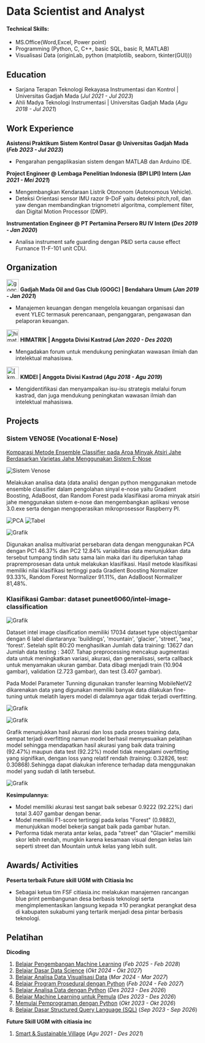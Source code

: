 # Data Scientist and Analyst

#### Technical Skills: 
- MS.Office(Word,Excel, Power point)
- Programming (Python, C, C++, basic SQL, basic R, MATLAB)
- Visualisasi Data (originLab, python (matplotlib, seaborn, tkinter(GUI)))

## Education
- Sarjana Terapan Teknologi Rekayasa Instrumentasi dan Kontrol | Universitas Gadjah Mada (_Jul 2021 - Jul 2023_)								       		
- Ahli Madya Teknologi Instrumentasi	| Universitas Gadjah Mada (_Agu 2018 - Jul 2021_) 

## Work Experience
**Asistensi Praktikum Sistem Kontrol Dasar @ Universitas Gadjah Mada (_Feb 2023 - Jul 2023_)**
- Pengarahan pengaplikasian sistem dengan MATLAB dan Arduino IDE.

**Project Engineer @ Lembaga Penelitian Indonesia (BPI LIPI) Intern (_Jan 2021 - Mei 2021_)**
- Mengembangkan Kendaraan Listrik Otononom (Autonomous Vehicle).
- Deteksi Orientasi sensor IMU razor 9-DoF yaitu deteksi pitch,roll, dan yaw dengan membandingkan trignometri algoritma, complement filter, dan Digital Motion Processor (DMP).

**Instrumentation Engineer @ PT Pertamina Persero RU IV Intern (_Des 2019 - Jan 2020_)**
- Analisa instrument safe guarding dengan P&ID serta cause effect Furnance 11-F-101 unit CDU.

## Organization
<img src="/assets/img/gogc.png" alt="gogc" style="width: 32px; height: 32px;"> **Gadjah Mada Oil and Gas Club (GOGC) | Bendahara Umum (_Jan 2019 - Jan 2021_)**
- Manajemen keuangan dengan mengelola keuangan organisasi dan event YLEC
termasuk perencanaan, penganggaran, pengawasan dan pelaporan keuangan.

<img src="/assets/img/himatrik.png" alt="himatrik" style="width: 32px; height: 32px;"> **HIMATRIK | Anggota Divisi Kastrad (_Jan 2020 - Des 2020_)**
- Mengadakan forum untuk mendukung peningkatan wawasan ilmiah dan intelektual mahasiswa.

<img src="/assets/img/kmdei.png" alt="[kmdei" style="width: 32px; height: 32px;"> **KMDEI | Anggota Divisi Kastrad (_Agu 2018 - Agu 2019_)**
- Mengidentifikasi dan menyampaikan isu-isu strategis melalui forum kastrad,
dan juga mendukung peningkatan wawasan ilmiah dan intelektual mahasiswa.

## Projects
### Sistem VENOSE (Vocational E-Nose)
[Komparasi Metode Ensemble Classifier pada Aroa Minyak Atsiri Jahe Berdasarkan Varietas Jahe Menggunakan Sistem E-Nose](https://etd.repository.ugm.ac.id/home/detail_pencarian_downloadfiles/1223472)

![Sistem Venose](/assets/img/Venose.png)

Melakukan analisa data (data analis) dengan python menggunakan metode ensemble classifier dalam pengolahan sinyal e-nose yaitu Gradient Boosting, AdaBoost, dan Random Forest  pada klasifikasi aroma minyak atsiri jahe menggunakan sistem e-nose dan mengembangkan aplikasi venose 3.0.exe serta dengan mengoperasikan mikroprosessor Raspberry PI.

![PCA](/assets/img/PCA.png)  ![Tabel](/assets/img/Tabel.png) 

![Grafik](/assets/img/grafik.png)

Digunakan analisa multivariat persebaran data dengan menggunakan PCA dengan PC1 46.37% dan PC2 12.84% variabilitas data menunjukkan data tersebut tumpang tindih satu sama lain maka dari itu diperlukan tahap prapremprosesan data untuk melakukan klasifikasi. Hasil metode klasifikasi memiliki nilai klasifikasi tertinggi pada Gradient Boosting Normalizer 93.33%, Random Forest Normalizer 91.11%, dan AdaBoost Normalizer 81,48%.

### Klasifikasi Gambar: dataset puneet6060/intel-image-classification

![Grafik](/assets/img/grafikimg.png)

Dataset intel image clasification memiliki 17034 dataset type object/gambar  dengan 6 label diantaranya: 'buildings', 'mountain', 'glacier', 'street', 'sea', 'forest'. Setelah split 80:20 menghasilkan Jumlah data training: 13627 dan Jumlah data testing : 3407. 
Tahap preprocessing mencakup augmentasi data untuk meningkatkan variasi, akurasi, dan generalisasi, serta callback untuk menyamakan ukuran gambar. Data dibagi menjadi train (10.904 gambar), validation (2.723 gambar), dan test (3.407 gambar).

Pada  Model Parameter Tunning digunakan transfer learning MobileNetV2 dikarenakan data yang digunakan memiliki banyak data dilakukan fine-tuning untuk melatih layers model di dalamnya agar tidak terjadi overfitting.

![Grafik](/assets/img/accuracy.png)

![Grafik](/assets/img/loss.png)

Grafik menunjukkan hasil akurasi dan loss pada proses training data, sempat terjadi overfitting namun model berhasil memyesuaikan pelatihan model sehingga mendapatkan hasil akurasi yang baik data training (92.47%) maupun data test (92.22%) model tidak mengalami overfitting yang signifikan, dengan loss yang relatif rendah (training: 0.32826, test: 0.30868).Sehingga dapat diakukan inference terhadap data menggunakan model yang sudah di latih tersebut.

![Grafik](/assets/img/confussion_matrix.png)

**Kesimpulannya:**
- Model memiliki akurasi test sangat baik sebesar 0.9222 (92.22%) dari total 3.407 gambar dengan benar.
- Model memiliki F1-score tertinggi pada kelas "Forest" (0.9882), menunjukkan model bekerja sangat baik pada gambar hutan.
- Performa tidak merata antar kelas, pada "street" dan "Glacier" memiliki skor lebih rendah, mungkin karena kesamaan visual dengan kelas lain seperti street dan Mountain untuk kelas yang lebih sulit.


## Awards/ Activities
**Peserta terbaik Future skill UGM with Citiasia Inc**
- Sebagai ketua tim FSF citiasia.inc melakukan manajemen rancangan blue print pembangunan desa berbasis teknologi serta mengimplementasikan langsung kepada ±10 perangkat perangkat desa di kabupaten sukabumi yang tertarik menjadi desa pintar berbasis teknologi.

## Pelatihan
**Dicoding**
1. [Belajar Pengembangan Machine Learning](https://www.dicoding.com/certificates/1OP822W22PQK) (_Feb 2025 - Feb 2028_)
2. [Belajar Dasar Data Science](https://www.dicoding.com/certificates/L4PQ54JLOZO1) (_Okt 2024 - Okt 2027_)
3. [Belajar Analisa Data Visualisasi Data](https://www.dicoding.com/certificates/JMZVDYD1OZN9) (_Mar 2024 - Mar 2027_)
4. [Belajar Program Prosedural dengan Python](https://www.dicoding.com/certificates/EYX40K8RJPDL) (_Feb 2024 - Feb 2027_)
5. [Belajar Analisa Data dengan Python](https://www.dicoding.com/certificates/JMZVDN27OZN9) (_Des 2023 - Des 2026_)
6. [Belajar Machine Learning untuk Pemula](https://www.dicoding.com/certificates/QLZ941NO2P5D) (_Des 2023 - Des 2026_)
7. [Memulai Pemprograman dengan Python](https://www.dicoding.com/certificates/QLZ9RODVDP5D) (_Okt 2023 - Okt 2026_)
9. [Belajar Dasar Structured Query Language (SQL)](https://www.dicoding.com/certificates/N9ZO5OVD6PG5) (_Sep 2023 - Sep 2026_)

**Future Skill UGM with citiasia inc**
1. [Smart & Sustainable Village](https://media.licdn.com/dms/image/v2/D562DAQG52iaE6yDs4w/profile-treasury-document-cover-images_480/profile-treasury-document-cover-images_480/0/1696398580795?e=1741978800&v=beta&t=ed1jcV2T-rFrJnOuBFgepNDiBLCZQ1V-6IhgPNKLh5c) (_Agu 2021 - Des 2021_)
